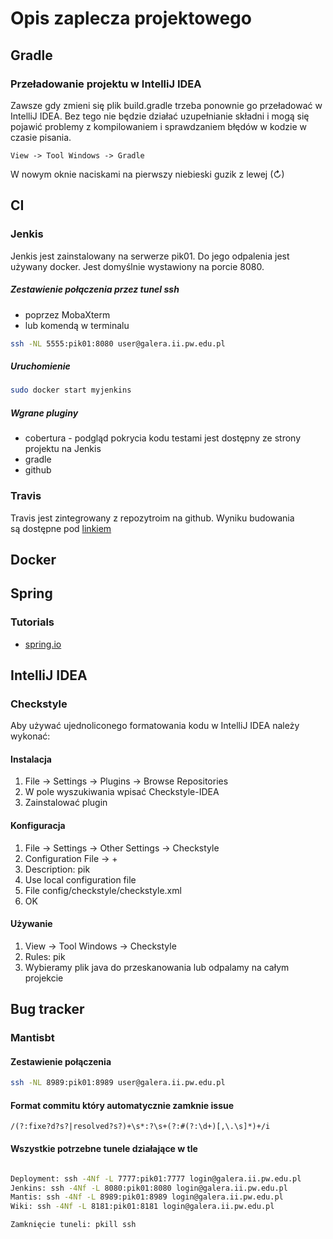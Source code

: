 # Opis zaplecza projektowego

## Gradle
### Przeładowanie projektu w IntelliJ IDEA
Zawsze gdy zmieni się plik build.gradle trzeba ponownie go przeładować
w IntelliJ IDEA. Bez tego nie będzie działać uzupełnianie składni i
mogą się pojawić problemy z kompilowaniem i sprawdzaniem błędów w kodzie
w czasie pisania.
```
View -> Tool Windows -> Gradle
```
W nowym oknie naciskami na pierwszy niebieski guzik z lewej (↻)

## CI
### Jenkis
Jenkis jest zainstalowany na serwerze pik01. Do jego odpalenia jest używany
docker. Jest domyślnie wystawiony na porcie 8080.

##### Zestawienie połączenia przez tunel ssh
- poprzez MobaXterm
- lub komendą w terminalu
```bash
ssh -NL 5555:pik01:8080 user@galera.ii.pw.edu.pl
```

##### Uruchomienie
```bash
sudo docker start myjenkins
```

##### Wgrane pluginy
- cobertura - podgląd pokrycia kodu testami jest dostępny ze strony projektu na
Jenkis
- gradle
- github

### Travis
Travis jest zintegrowany z repozytroim na github. Wyniku budowania są dostępne
pod [linkiem](https://travis-ci.org/LuXuryPro/pik-fiszki)

## Docker


## Spring
### Tutorials
- [spring.io](https://spring.io/guides)

## IntelliJ IDEA
### Checkstyle
Aby używać ujednoliconego formatowania kodu w IntelliJ IDEA należy
wykonać:

#### Instalacja
1. File -> Settings -> Plugins -> Browse Repositories
2. W pole wyszukiwania wpisać Checkstyle-IDEA
3. Zainstalować plugin

#### Konfiguracja
1. File -> Settings -> Other Settings -> Checkstyle
2. Configuration File -> +
3. Description: pik
4. Use local configuration file
5. File config/checkstyle/checkstyle.xml
6. OK

#### Używanie
1. View -> Tool Windows -> Checkstyle
2. Rules: pik
3. Wybieramy plik java do przeskanowania lub odpalamy na całym projekcie

## Bug tracker
### Mantisbt
#### Zestawienie połączenia
```bash
ssh -NL 8989:pik01:8989 user@galera.ii.pw.edu.pl
```

#### Format commitu który automatycznie zamknie issue
```
/(?:fixe?d?s?|resolved?s?)+\s*:?\s+(?:#(?:\d+)[,\.\s]*)+/i
```
#### Wszystkie potrzebne tunele działające w tle
```bash

Deployment: ssh -4Nf -L 7777:pik01:7777 login@galera.ii.pw.edu.pl
Jenkins: ssh -4Nf -L 8080:pik01:8080 login@galera.ii.pw.edu.pl
Mantis: ssh -4Nf -L 8989:pik01:8989 login@galera.ii.pw.edu.pl
Wiki: ssh -4Nf -L 8181:pik01:8181 login@galera.ii.pw.edu.pl

Zamknięcie tuneli: pkill ssh
```

